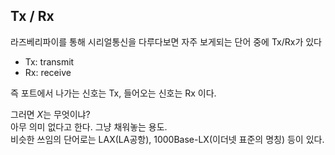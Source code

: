 Tx / Rx
-------

라즈베리파이를 통해 시리얼통신을 다루다보면 자주 보게되는 단어 중에 Tx/Rx가 있다

- Tx: transmit
- Rx: receive

즉 포트에서 나가는 신호는 Tx, 들어오는 신호는 Rx 이다.

그러면 *X*는 무엇이냐?\
아무 의미 없다고 한다. 그냥 채워놓는 용도.\
비슷한 쓰임의 단어로는 LAX(LA공항), 1000Base-LX(이더넷 표준의 명칭) 등이 있다.




